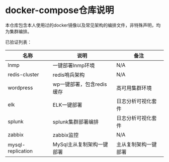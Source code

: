# docker-compose仓库说明

本仓库包含本人使用过的docker镜像以及常见架构的编排文件，非特殊声明，均为集群编排。

已验证列表：

| 名称          | 说明             | 备注 |
| ------------- | ---------------- | ---- |
| lnmp          | 一键部署lnmp环境 | N/A  |
| redis-cluster | redis哨兵架构    | N/A  |
| wordpress     | wp一键部署，包含redis缓存 | 高可用集群环境 |
| elk     | ELK一键部署 | 日志分析可视化套件 |
| splunk     | splunk集群部署编排 | 日志分析可视化套件 |
| zabbix     | zabbix监控 | N/A |
| mysql-replication     | MySql主从复制架构一键部署 | 主从复制架构一键部署 |
